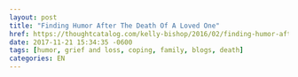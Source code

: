 ```yaml
---
layout: post
title: "Finding Humor After The Death Of A Loved One"
href: https://thoughtcatalog.com/kelly-bishop/2016/02/finding-humor-after-the-death-of-a-loved-one/
date: 2017-11-21 15:34:35 -0600
tags: [humor, grief and loss, coping, family, blogs, death]
categories: EN
---
```

